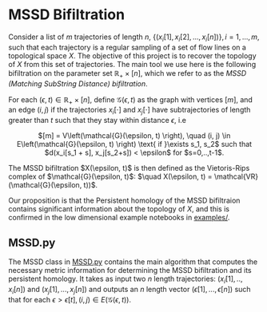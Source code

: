 # MSSD Bifiltration

Consider a list of $m$ trajectories of length $n$, $\{(x_i[1], x_i[2], ..., x_i[n])\}, i = 1,...,m$, such that each trajectory is a regular sampling of 
a set of flow lines on a topological space $X$. The objective of this project is to recover the topology of $X$ from this set of trajectories. The main 
tool we use here is the following bifiltration on the parameter set $\mathbb{R_+} \times [n]$, which we refer to as the *MSSD (Matching SubString Distance)
bifiltration*.

For each $(\epsilon, t) \in \mathbb{R_+}\times[n]$, define $\mathcal{G}(\epsilon, t)$ as the graph with vertices $[m]$, and an edge $(i, j)$ if the trajectories
$x_i[\cdot]$ and $x_j[\cdot]$ have subtrajectories of length greater than $t$ such that they stay within distance $\epsilon$, i.e
<p align="center">$[m] = V\left(\mathcal{G}(\epsilon, t) \right), \quad (i, j) \in E\left(\mathcal{G}(\epsilon, t) \right) \text{ if }\exists s_1, s_2$ such that $d(x_i[s_1 + s], x_j[s_2+s]) < \epsilon$ for $s=0,..,t-1$.</p>
 The MSSD bifiltration $X(\epsilon, t)$ is then defined as the Vietoris-Rips complex of $\mathcal{G}(\epsilon, t)$: $\quad X(\epsilon, t) = \mathcal{VR}(\mathcal{G}(\epsilon, t))$.

 Our proposition is that the Persistent homology of the MSSD bifiltraion contains significant information about the topology of $X$, and this is confirmed
 in the low dimensional example notebooks in [examples/](examples/).

## MSSD.py

The MSSD class in [MSSD.py](src/MSSD.py) contains the main algorithm that computes the necessary metric information for determining the MSSD bifiltration 
and its persistent homology. It takes as input two $n$ length trajectories: $(x_i[1],..,x_i[n])$ and $(x_j[1],...,x_j[n])$ and outputs an $n$ length vector
$(\epsilon[1], ..., \epsilon[n])$ such that for each $\epsilon > \epsilon[t], (i,j) \in E(\mathcal{G}(\epsilon, t))$. 
